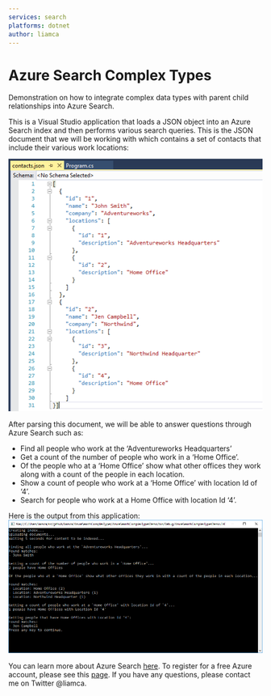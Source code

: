 ```yaml
---
services: search
platforms: dotnet
author: liamca
---
```


# Azure Search Complex Types
Demonstration on how to integrate complex data types with parent child relationships into Azure Search. 

This is a Visual Studio application that loads a JSON object into an Azure Search index and then performs various search queries.  This is the JSON document that we will be working with which contains a set of contacts that include their various work locations:

![JSON Screen Shot](https://raw.githubusercontent.com/liamca/AzureSearchComplexTypes/master/json.png)

After parsing this document, we will be able to answer questions through Azure Search such as:

-	Find all people who work at the ‘Adventureworks Headquarters’
-	Get a count of the number of people who work in a ‘Home Office’.  
-	Of the people who at a ‘Home Office’ show what other offices they work along with a count of the people in each location.  
-	Show a count of people who work at a ‘Home Office’ with location Id of ‘4’.  
-	Search for people who work at a Home Office with location Id ‘4’. 

Here is the output from this application:
![Demo Screen Shot](https://raw.githubusercontent.com/liamca/AzureSearchComplexTypes/master/demo.png)

You can learn more about Azure Search [here](https://azure.microsoft.com/en-us/services/search/).  To register for a free Azure account, please see this [page](https://azure.microsoft.com/free/).  If you have any questions, please contact me on Twitter @liamca.
